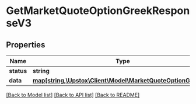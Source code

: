 # GetMarketQuoteOptionGreekResponseV3

## Properties
Name | Type | Description | Notes
------------ | ------------- | ------------- | -------------
**status** | **string** |  | [optional] 
**data** | [**map[string,\Upstox\Client\Model\MarketQuoteOptionGreekV3]**](MarketQuoteOptionGreekV3.md) |  | [optional] 

[[Back to Model list]](../../README.md#documentation-for-models) [[Back to API list]](../../README.md#documentation-for-api-endpoints) [[Back to README]](../../README.md)

